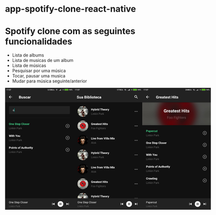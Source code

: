 # app-spotify-clone-react-native

<h1>Spotify clone com as seguintes funcionalidades</h1>

<ul>
     <li>Lista de albums</li>
    <li>Lista de musicas de um album</li>
    <li>Lista de músicas</li>
    <li>Pesquisar por uma música</li>
    <li>Tocar, pausar uma musica</li>
    <li>Mudar para música seguinte/anterior</li>
</ul>

<div style="display: flex; flex-direction: row;">
     <img src="buscar-musica.jpeg" height="400px" >
     <img src="Listar-albums.jpeg" height="400px" >
     <img src="mostrar-album.jpeg" height="400px" >
</div>



